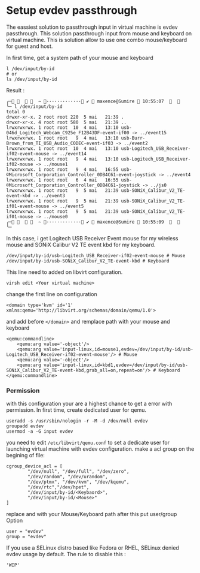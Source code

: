 # Setup evdev passthrough 

The eassiest solution to passthrough input in virtual machine is evdev passthrough. This solution passthrough input from mouse and keyboard on virtual machine. This is solution allow to use one combo mouse/keyboard for guest and host.

In first time, get a system path of your mouse and keyboard

```
l /dev/input/by-id
# or
ls /dev/input/by-id

```
Result :

```
╭─      ~ ············· ✔  maxence@Sumire  10:55:07    
╰─ l /dev/input/by-id
total 0
drwxr-xr-x. 2 root root 220  5 mai   21:39 .
drwxr-xr-x. 4 root root 580  5 mai   21:39 ..
lrwxrwxrwx. 1 root root  10  4 mai   13:10 usb-046d_Logitech_Webcam_C925e_F12B43DF-event-if00 -> ../event15
lrwxrwxrwx. 1 root root   9  4 mai   13:10 usb-Burr-Brown_from_TI_USB_Audio_CODEC-event-if03 -> ../event2
lrwxrwxrwx. 1 root root  10  4 mai   13:10 usb-Logitech_USB_Receiver-if02-event-mouse -> ../event14
lrwxrwxrwx. 1 root root   9  4 mai   13:10 usb-Logitech_USB_Receiver-if02-mouse -> ../mouse1
lrwxrwxrwx. 1 root root   9  4 mai   16:55 usb-©Microsoft_Corporation_Controller_0DB4C61-event-joystick -> ../event4
lrwxrwxrwx. 1 root root   6  4 mai   16:55 usb-©Microsoft_Corporation_Controller_0DB4C61-joystick -> ../js0
lrwxrwxrwx. 1 root root   9  5 mai   21:39 usb-SONiX_Calibur_V2_TE-event-kbd -> ../event3
lrwxrwxrwx. 1 root root   9  5 mai   21:39 usb-SONiX_Calibur_V2_TE-if01-event-mouse -> ../event5
lrwxrwxrwx. 1 root root   9  5 mai   21:39 usb-SONiX_Calibur_V2_TE-if01-mouse -> ../mouse0
╭─      ~ ············· ✔  maxence@Sumire  10:55:09    
╰─ 

```

In this case, i get Logitech USB Receiver Event mouse for my wireless mouse and SONiX Calibur V2 TE event kbd for my keyboard.

```
/dev/input/by-id/usb-Logitech_USB_Receiver-if02-event-mouse # Mouse
/dev/input/by-id/usb-SONiX_Calibur_V2_TE-event-kbd # Keyboard
```

This line need to added on libvirt configuration.

```
virsh edit <Your virtual machine> 
```

change the first line on configuration
```
<domain type='kvm' id='1' xmlns:qemu='http://libvirt.org/schemas/domain/qemu/1.0'>
```

and add before `</domain>` and remplace path with your mouse and keyboard

```
<qemu:commandline>
    <qemu:arg value='-object'/>
    <qemu:arg value='input-linux,id=mouse1,evdev=/dev/input/by-id/usb-Logitech_USB_Receiver-if02-event-mouse'/> # Mouse
    <qemu:arg value='-object'/>
    <qemu:arg value='input-linux,id=kbd1,evdev=/dev/input/by-id/usb-SONiX_Calibur_V2_TE-event-kbd,grab_all=on,repeat=on'/> # Keyboard
</qemu:commandline>
```
### Permission

with this configuration your are a highest chance to get a error with permission.
In first time, create dedicated user for qemu. 
```
useradd -s /usr/sbin/nologin -r -M -d /dev/null evdev
groupadd evdev
usermod -a -G input evdev
```

you need to edit `/etc/libvirt/qemu.conf` to set a dedicate user for launching virtual machine with evdev configuration. 
make a acl group on the begining of file:
```
cgroup_device_acl = [
        "/dev/null", "/dev/full", "/dev/zero", 
        "/dev/random", "/dev/urandom",
        "/dev/ptmx", "/dev/kvm", "/dev/kqemu",
        "/dev/rtc","/dev/hpet",
        "/dev/input/by-id/<Keybaord>",
        "/dev/input/by-id/<Mouse>"
]

```
replace <Keyboard> and <Mouse> with your Mouse/Keyboard path
after this put user/group Option 

```
user = "evdev"
group = "evdev"
```
If you use a SELinux distro based like Fedora or RHEL, SELinux denied evdev usage by default.
The rule to disable this :
```
'WIP'
```

